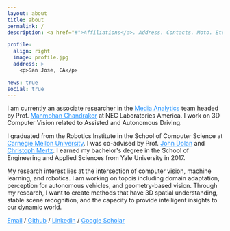 ```yaml
---
layout: about
title: about
permalink: /
description: <a href="#">Affiliations</a>. Address. Contacts. Moto. Etc.

profile:
  align: right
  image: profile.jpg
  address: >
    <p>San Jose, CA</p>

news: true
social: true
---
```


I am currently an associate researcher in the <a style="color:DodgerBlue" href="https://www.nec-labs.com/research/media-analytics/home/"><u>Media Analytics</u></a> team headed by Prof. <a style="color:DodgerBlue" href="https://cseweb.ucsd.edu/~mkchandraker/"><u>Manmohan Chandraker</u></a> at NEC Laboratories America. I work on 3D Computer Vision related to Assisted and Autonomous Driving. 



I graduated from the Robotics Institute in the School of Computer Science at <a style="color:DodgerBlue" href="https://www.cmu.edu/"><u>Carnegie Mellon University</u></a>. I was co-advised by Prof. <a style="color:DodgerBlue" href="https://www.ri.cmu.edu/ri-faculty/john-m-dolan/"><u>John Dolan</u></a> and <a style="color:DodgerBlue" href="https://www.ri.cmu.edu/ri-people/christoph-mertz/"><u>Christoph Mertz</u></a>. I earned my bachelor's degree in the School of Engineering and Applied Sciences from Yale University in 2017.

My research interest lies at the intersection of computer vision, machine learning, and robotics. I am working on topcis including domain adaptation, perception for autonomous vehicles, and geometry-based vision. Through my research, I want to create methods that have 3D spatial understanding, stable scene recognition, and the capacity to provide intelligent insights to our dynamic world. 

<!-- I am applying for Ph.D. for Fall 2022! If you find my profile interesting, you can leave your email here: <a style="color:DodgerBlue" href="https://docs.google.com/forms/d/e/1FAIpQLSc0pNwXSe3i70Q1oWu-_vAa30MI-Suf5x1ZQLZxOzysotlxWw/viewform?usp=sf_link">link</a> and I can reach out to you or feel free to reach out to me at tomb [at] cs.cmu.edu! -->

<div >


<a style="color:DodgerBlue" href="mailto:tomb@cs.cmu.edu">Email</a>
/
<a  style="color:DodgerBlue" href="https://github.com/tom-bu">Github</a>
/
<a  style="color:DodgerBlue" href="https://www.linkedin.com/in/tom-bu">Linkedin</a>
/
<a  style="color:DodgerBlue" href="https://scholar.google.com/citations?user=2dm9EuoAAAAJ&hl=en&authuser=4">Google Scholar</a>

</div>
